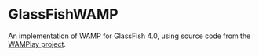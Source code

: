 GlassFishWAMP
=============

An implementation of WAMP for GlassFish 4.0, using source code from the [WAMPlay project](http://github.com/blopker/WAMPlay).
